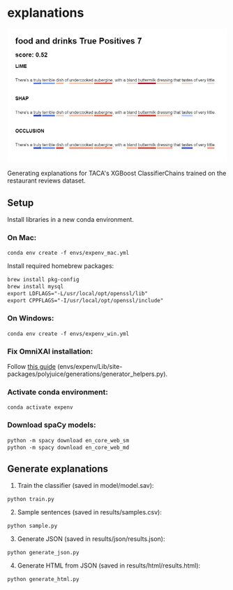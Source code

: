 # explanations

![Screenshot of the heatmaps](readme_screenshot.png)

Generating explanations for TACA's XGBoost ClassifierChains trained on the restaurant reviews dataset.

## Setup

Install libraries in a new conda environment. 

### On Mac:

```
conda env create -f envs/expenv_mac.yml
```

Install required homebrew packages:
```
brew install pkg-config
brew install mysql
export LDFLAGS="-L/usr/local/opt/openssl/lib"
export CPPFLAGS="-I/usr/local/opt/openssl/include"
```

### On Windows:

```
conda env create -f envs/expenv_win.yml
```
### Fix OmniXAI installation:
Follow [this guide](https://github.com/tongshuangwu/polyjuice/issues/12#issuecomment-1665358584) (envs/expenv/Lib/site-packages/polyjuice/generations/generator_helpers.py).

### Activate conda environment:

```
conda activate expenv
```

### Download spaCy models:
```
python -m spacy download en_core_web_sm
python -m spacy download en_core_web_md
```

## Generate explanations

1. Train the classifier (saved in model/model.sav):
```
python train.py
```

2. Sample sentences (saved in results/samples.csv):
```
python sample.py
```

3. Generate JSON (saved in results/json/results.json):

```
python generate_json.py
```

4. Generate HTML from JSON (saved in results/html/results.html):
```
python generate_html.py
```